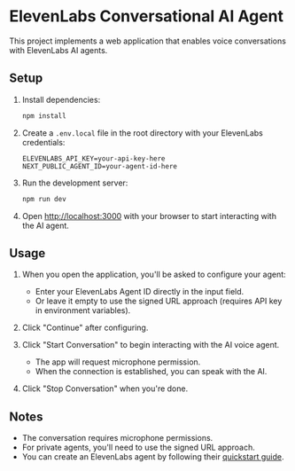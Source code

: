 # ElevenLabs Conversational AI Agent

This project implements a web application that enables voice conversations with ElevenLabs AI agents.

## Setup

1. Install dependencies:
   ```bash
   npm install
   ```

2. Create a `.env.local` file in the root directory with your ElevenLabs credentials:
   ```
   ELEVENLABS_API_KEY=your-api-key-here
   NEXT_PUBLIC_AGENT_ID=your-agent-id-here
   ```

3. Run the development server:
   ```bash
   npm run dev
   ```

4. Open [http://localhost:3000](http://localhost:3000) with your browser to start interacting with the AI agent.

## Usage

1. When you open the application, you'll be asked to configure your agent:
   - Enter your ElevenLabs Agent ID directly in the input field.
   - Or leave it empty to use the signed URL approach (requires API key in environment variables).

2. Click "Continue" after configuring.

3. Click "Start Conversation" to begin interacting with the AI voice agent.
   - The app will request microphone permission.
   - When the connection is established, you can speak with the AI.

4. Click "Stop Conversation" when you're done.

## Notes

- The conversation requires microphone permissions.
- For private agents, you'll need to use the signed URL approach.
- You can create an ElevenLabs agent by following their [quickstart guide](https://elevenlabs.io/docs/conversational-ai/quickstart). 
